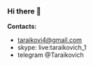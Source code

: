 
### Hi there 👋

**Contacts:** 

 - taraikovi4@gmail.com
 - skype: live:taraikovich_1
 - telegram @Taraikovich

